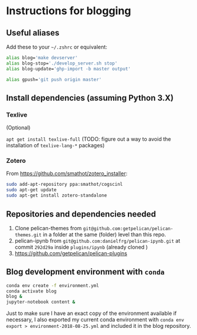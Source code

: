 # Instructions for blogging

## Useful aliases

Add these to your `~/.zshrc` or equivalent:

```zsh
alias blog='make devserver'
alias blog-stop='./develop_server.sh stop'
alias blog-update='ghp-import -b master output'

alias gpush='git push origin master'
```

## Install dependencies (assuming Python 3.X)

### Texlive 

(Optional)

`apt get install texlive-full`
(TODO: figure out a way to avoid the installation of `texlive-lang-*` packages)

### Zotero

From https://github.com/smathot/zotero_installer:

```zsh
sudo add-apt-repository ppa:smathot/cogscinl
sudo apt-get update
sudo apt-get install zotero-standalone
```

## Repositories and dependencies needed

1. Clone pelican-themes from `git@github.com:getpelican/pelican-themes.git` in a folder at the same (folder) level than this repo.
2. pelican-ipynb from `git@github.com:danielfrg/pelican-ipynb.git` at commit `292d29a` inside `plugins/ipynb` (already cloned )
3. https://github.com/getpelican/pelican-plugins

## Blog development environment with `conda`

```zsh
conda env create -f environment.yml
conda activate blog
blog &
jupyter-notebook content &
```

Just to make sure I have an exact copy of the environment available if necessary, I also exported my current conda environment with `conda env export > environment-2018-08-25.yml` and included it in the blog repository.
